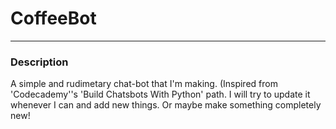 # CoffeeBot
***
### Description
A simple and rudimetary chat-bot that I'm making. (Inspired from 'Codecademy''s 'Build Chatsbots With Python' path.
I will try to update it whenever I can and add new things. Or maybe make something completely new!
